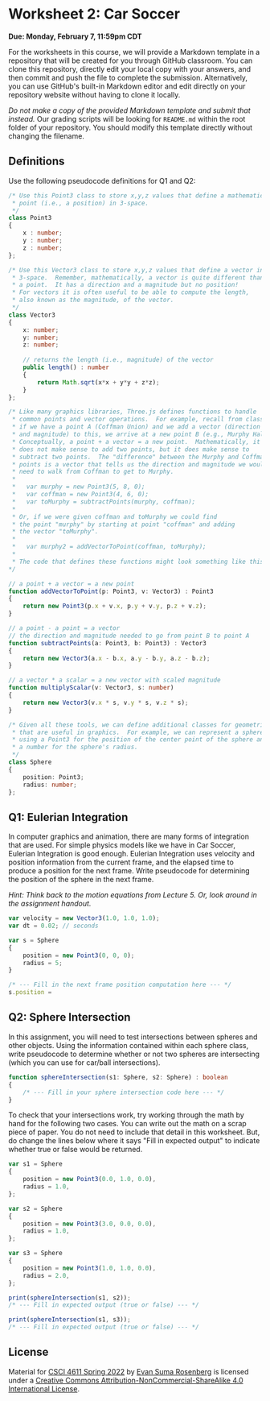# Worksheet 2: Car Soccer

**Due: Monday, February 7, 11:59pm CDT**

For the worksheets in this course, we will provide a Markdown template in a repository that will be created for you through GitHub classroom.  You can clone this repository, directly edit your local copy with your answers, and then commit and push the file to complete the submission.  Alternatively, you can use GitHub's built-in Markdown editor and edit directly on your repository website without having to clone it locally. 

*Do not make a copy of the provided Markdown template and submit that instead.* Our grading scripts will be looking for `README.md` within the root folder of your repository.  You should modify this template directly without changing the filename.



## Definitions

Use the following pseudocode definitions for Q1 and Q2:

```typescript
/* Use this Point3 class to store x,y,z values that define a mathematical
 * point (i.e., a position) in 3-space.
 */
class Point3
{
    x : number;
    y : number;
    z : number;
};

/* Use this Vector3 class to store x,y,z values that define a vector in
 * 3-space.  Remember, mathematically, a vector is quite different than
 * a point.  It has a direction and a magnitude but no position!
 * For vectors it is often useful to be able to compute the length,
 * also known as the magnitude, of the vector.
 */
class Vector3
{
    x: number;
    y: number;
    z: number;
    
    // returns the length (i.e., magnitude) of the vector
    public length() : number
    {
        return Math.sqrt(x*x + y*y + z*z);
    }
};

/* Like many graphics libraries, Three.js defines functions to handle
 * common points and vector operations.  For example, recall from class that
 * if we have a point A (Coffman Union) and we add a vector (direction
 * and magnitude) to this, we arrive at a new point B (e.g., Murphy Hall).
 * Conceptually, a point + a vector = a new point.  Mathematically, it
 * does not make sense to add two points, but it does make sense to 
 * subtract two points.  The "difference" between the Murphy and Coffman 
 * points is a vector that tells us the direction and magnitude we would
 * need to walk from Coffman to get to Murphy.
 *
 *   var murphy = new Point3(5, 8, 0);
 *   var coffman = new Point3(4, 6, 0);
 *   var toMurphy = subtractPoints(murphy, coffman);
 *
 * Or, if we were given coffman and toMurphy we could find
 * the point "murphy" by starting at point "coffman" and adding
 * the vector "toMurphy".
 *
 *   var murphy2 = addVectorToPoint(coffman, toMurphy);
 *
 * The code that defines these functions might look something like this:
*/

// a point + a vector = a new point
function addVectorToPoint(p: Point3, v: Vector3) : Point3
{
    return new Point3(p.x + v.x, p.y + v.y, p.z + v.z);
}

// a point - a point = a vector 
// the direction and magnitude needed to go from point B to point A
function subtractPoints(a: Point3, b: Point3) : Vector3
{
    return new Vector3(a.x - b.x, a.y - b.y, a.z - b.z);
}

// a vector * a scalar = a new vector with scaled magnitude
function multiplyScalar(v: Vector3, s: number)
{
    return new Vector3(v.x * s, v.y * s, v.z * s);
}

/* Given all these tools, we can define additional classes for geometries
 * that are useful in graphics.  For example, we can represent a sphere
 * using a Point3 for the position of the center point of the sphere and
 * a number for the sphere's radius.
 */
class Sphere
{
    position: Point3;
    radius: number;
};
```



## Q1: Eulerian Integration

In computer graphics and animation, there are many forms of integration that are used. For simple physics models like we have in Car Soccer, Eulerian Integration is good enough. Eulerian Integration uses velocity and position information from the current frame, and the elapsed time to produce a position for the next frame. Write pseudocode for determining the position of the sphere in the next frame.

*Hint: Think back to the motion equations from Lecture 5. Or, look around in the assignment handout.*

```typescript
var velocity = new Vector3(1.0, 1.0, 1.0);
var dt = 0.02; // seconds

var s = Sphere
{
    position = new Point3(0, 0, 0);
    radius = 5;
}

/* --- Fill in the next frame position computation here --- */
s.position = 
```



## Q2: Sphere Intersection

In this assignment, you will need to test intersections between spheres and other objects. Using the information contained within each sphere class, write pseudocode to determine whether or not two spheres are intersecting (which you can use for car/ball intersections).

```typescript
function sphereIntersection(s1: Sphere, s2: Sphere) : boolean
{
    /* --- Fill in your sphere intersection code here --- */
}
```

To check that your intersections work, try working through the math by hand for the following two cases.  You can write out the math on a scrap piece of paper.   You do not need to include that detail in this worksheet.  But, do change the lines below where it says "Fill in expected output" to indicate whether true or false would be returned.

```typescript
var s1 = Sphere 
{
    position = new Point3(0.0, 1.0, 0.0),
    radius = 1.0,
};

var s2 = Sphere 
{
    position = new Point3(3.0, 0.0, 0.0),
    radius = 1.0,
};

var s3 = Sphere
{
    position = new Point3(1.0, 1.0, 0.0),
    radius = 2.0,
};

print(sphereIntersection(s1, s2));
/* --- Fill in expected output (true or false) --- */

print(sphereIntersection(s1, s3));
/* --- Fill in expected output (true or false) --- */
```



## License

Material for [CSCI 4611 Spring 2022](https://canvas.umn.edu/courses/290928/assignments/syllabus) by [Evan Suma Rosenberg](https://illusioneering.umn.edu/) is licensed under a [Creative Commons Attribution-NonCommercial-ShareAlike 4.0 International License](http://creativecommons.org/licenses/by-nc-sa/4.0/).